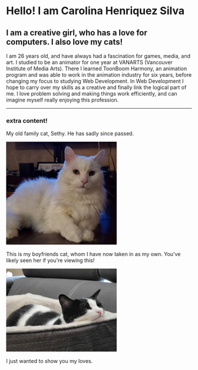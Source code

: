 # Hello! I am Carolina Henriquez Silva

## I am a creative girl, who has a love for computers. I also love my cats!

I am 26 years old, and have always had a fascination for games, media, and art. I studied to be an animator for one year at VANARTS (Vancouver Institute of Media Arts). There I learned ToonBoom Harmony, an animation program and was able to work in the animation industry for six years, before changing my focus to studying Web Development.
In Web Development I hope to carry over my skills as a creative and finally link the logical part of me. I love problem solving and making things work efficiently, and can imagine myself really enjoying this profession.

---

### extra content!

My old family cat, Sethy. He has sadly since passed.

<img src="images/Sethy.png" width="300" height="auto" alt="Sethy">

This is my boyfriends cat, whom I have now taken in as my own. You've likely seen her if you're viewing this!

<img src="images/kinten1.jpg" width="300" height="auto" alt="Kinten">

I just wanted to show you my loves.
